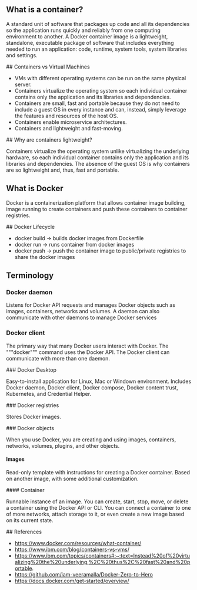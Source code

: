 ## What is a container?

A standard unit of software that packages up code and all its dependencies so the application runs quickly and reliably from one computing environment to another. A Docker container image is a lightweight, standalone, executable package of software that includes everything needed to run an application: code, runtime, system tools, system libraries and settings.

## Containers vs Virtual Machines

- VMs with different operating systems can be run on the same physical server.
- Containers virtualize the operating system so each individual container contains only the application and its libraries and dependencies.
- Containers are small, fast and portable because they do not need to include a guest OS in every instance and can, instead, simply leverage the features and resources of the host OS.
- Containers enable microservice architectures.
- Containers and lightweight and fast-moving.

## Why are containers lightweight?

Containers virtualize the operating system unlike virtualizing the underlying hardware, so each individual container contains only the application and its libraries and dependencies. The absence of the guest OS is why containers are so lightweight and, thus, fast and portable.

## What is Docker

Docker is a containerization platform that allows container image building, image running to create containers and push these containers to container registries.

## Docker Lifecycle

- docker build -> builds docker images from Dockerfile
- docker run -> runs container from docker images
- docker push -> push the container image to public/private registries to share the docker images

## Terminology

### Docker daemon

Listens for Docker API requests and manages Docker objects such as images, containers, networks and volumes. A daemon can also communicate with other daemons to manage Docker services

### Docker client

The primary way that many Docker users interact with Docker. The """docker""" command uses the Docker API. The Docker client can communicate with more than one daemon.

### Docker Desktop

Easy-to-install application for Linux, Mac or Windown environment. Includes Docker daemon, Docker client, Docker compose, Docker content trust, Kubernetes, and Credential Helper.

### Docker registries

Stores Docker images.

### Docker objects

When you use Docker, you are creating and using images, containers, networks, volumes, plugins, and other objects. 

#### Images

Read-only template with instructions for creating a Docker container. Based on another image, with some additional customization.

#### Container

Runnable instance of an image. You can create, start, stop, move, or delete a container using the Docker API or CLI. You can connect a container to one of more networks, attach storage to it, or even create a new image based on its current state.



## References

- https://www.docker.com/resources/what-container/
- https://www.ibm.com/blog/containers-vs-vms/
- https://www.ibm.com/topics/containers#:~:text=Instead%20of%20virtualizing%20the%20underlying,%2C%20thus%2C%20fast%20and%20portable.
- https://github.com/iam-veeramalla/Docker-Zero-to-Hero
- https://docs.docker.com/get-started/overview/